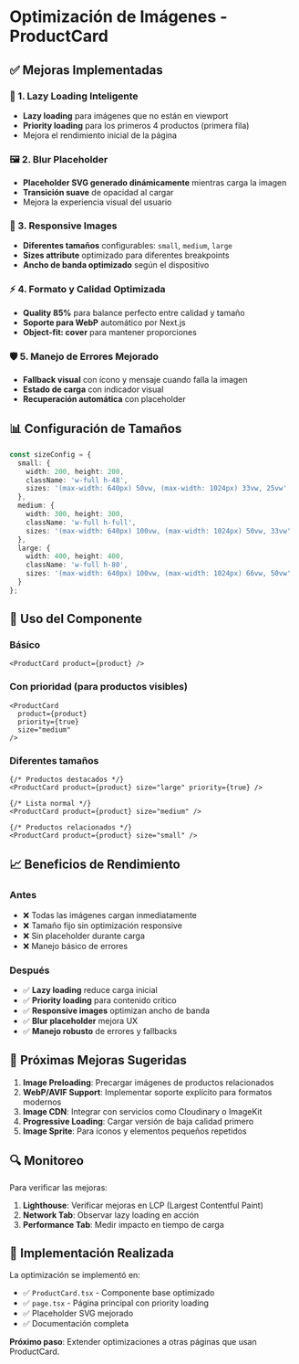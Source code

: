 # Optimización de Imágenes - ProductCard

## ✅ Mejoras Implementadas

### 🚀 1. Lazy Loading Inteligente
- **Lazy loading** para imágenes que no están en viewport
- **Priority loading** para los primeros 4 productos (primera fila)
- Mejora el rendimiento inicial de la página

### 🖼️ 2. Blur Placeholder
- **Placeholder SVG generado dinámicamente** mientras carga la imagen
- **Transición suave** de opacidad al cargar
- Mejora la experiencia visual del usuario

### 📱 3. Responsive Images
- **Diferentes tamaños** configurables: `small`, `medium`, `large`
- **Sizes attribute** optimizado para diferentes breakpoints
- **Ancho de banda optimizado** según el dispositivo

### ⚡ 4. Formato y Calidad Optimizada
- **Quality 85%** para balance perfecto entre calidad y tamaño
- **Soporte para WebP** automático por Next.js
- **Object-fit: cover** para mantener proporciones

### 🛡️ 5. Manejo de Errores Mejorado
- **Fallback visual** con ícono y mensaje cuando falla la imagen
- **Estado de carga** con indicador visual
- **Recuperación automática** con placeholder

## 📊 Configuración de Tamaños

```typescript
const sizeConfig = {
  small: { 
    width: 200, height: 200, 
    className: 'w-full h-48',
    sizes: '(max-width: 640px) 50vw, (max-width: 1024px) 33vw, 25vw'
  },
  medium: { 
    width: 300, height: 300, 
    className: 'w-full h-full',
    sizes: '(max-width: 640px) 100vw, (max-width: 1024px) 50vw, 33vw'
  },
  large: { 
    width: 400, height: 400, 
    className: 'w-full h-80',
    sizes: '(max-width: 640px) 100vw, (max-width: 1024px) 66vw, 50vw'
  }
};
```

## 🔧 Uso del Componente

### Básico
```tsx
<ProductCard product={product} />
```

### Con prioridad (para productos visibles)
```tsx
<ProductCard 
  product={product} 
  priority={true} 
  size="medium" 
/>
```

### Diferentes tamaños
```tsx
{/* Productos destacados */}
<ProductCard product={product} size="large" priority={true} />

{/* Lista normal */}
<ProductCard product={product} size="medium" />

{/* Productos relacionados */}
<ProductCard product={product} size="small" />
```

## 📈 Beneficios de Rendimiento

### Antes
- ❌ Todas las imágenes cargan inmediatamente
- ❌ Tamaño fijo sin optimización responsive
- ❌ Sin placeholder durante carga
- ❌ Manejo básico de errores

### Después
- ✅ **Lazy loading** reduce carga inicial
- ✅ **Priority loading** para contenido crítico
- ✅ **Responsive images** optimizan ancho de banda
- ✅ **Blur placeholder** mejora UX
- ✅ **Manejo robusto** de errores y fallbacks

## 🎯 Próximas Mejoras Sugeridas

1. **Image Preloading**: Precargar imágenes de productos relacionados
2. **WebP/AVIF Support**: Implementar soporte explícito para formatos modernos
3. **Image CDN**: Integrar con servicios como Cloudinary o ImageKit
4. **Progressive Loading**: Cargar versión de baja calidad primero
5. **Image Sprite**: Para íconos y elementos pequeños repetidos

## 🔍 Monitoreo

Para verificar las mejoras:
1. **Lighthouse**: Verificar mejoras en LCP (Largest Contentful Paint)
2. **Network Tab**: Observar lazy loading en acción
3. **Performance Tab**: Medir impacto en tiempo de carga

## 📝 Implementación Realizada

La optimización se implementó en:
- ✅ `ProductCard.tsx` - Componente base optimizado
- ✅ `page.tsx` - Página principal con priority loading
- ✅ Placeholder SVG mejorado
- ✅ Documentación completa

**Próximo paso**: Extender optimizaciones a otras páginas que usan ProductCard.
